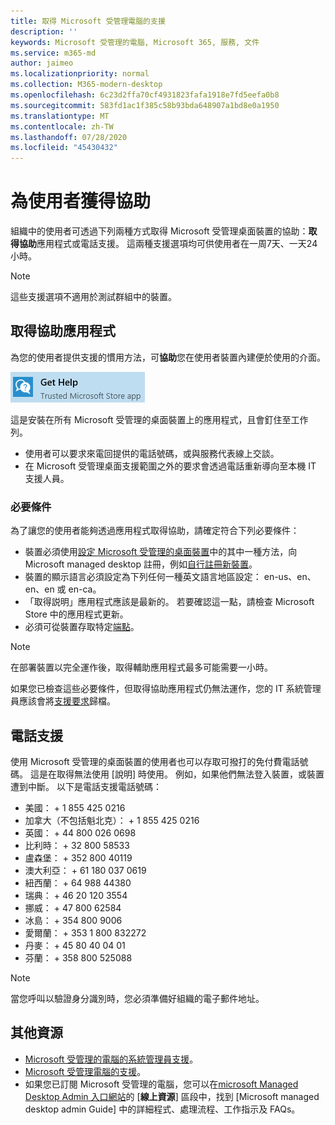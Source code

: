 ```yaml
---
title: 取得 Microsoft 受管理電腦的支援
description: ''
keywords: Microsoft 受管理的電腦, Microsoft 365, 服務, 文件
ms.service: m365-md
author: jaimeo
ms.localizationpriority: normal
ms.collection: M365-modern-desktop
ms.openlocfilehash: 6c23d2ffa70cf4931823fafa1918e7fd5eefa0b8
ms.sourcegitcommit: 583fd1ac1f385c58b93bda648907a1bd8e0a1950
ms.translationtype: MT
ms.contentlocale: zh-TW
ms.lasthandoff: 07/28/2020
ms.locfileid: "45430432"
---
```

# <a name="getting-help-for-end-users"></a>為使用者獲得協助

組織中的使用者可透過下列兩種方式取得 Microsoft 受管理桌面裝置的協助：**取得協助**應用程式或電話支援。 這兩種支援選項均可供使用者在一周7天、一天24小時。
 
>[!NOTE]
>這些支援選項不適用於測試群組中的裝置。

## <a name="get-help-app"></a>取得協助應用程式

為您的使用者提供支援的慣用方法，可**協助**您在使用者裝置內建便於使用的介面。  

![取得協助應用程式圖示](../../media/get-help.png)

這是安裝在所有 Microsoft 受管理的桌面裝置上的應用程式，且會釘住至工作列。 

- 使用者可以要求來電回提供的電話號碼，或與服務代表線上交談。
- 在 Microsoft 受管理桌面支援範圍之外的要求會透過電話重新導向至本機 IT 支援人員。

### <a name="prerequisites"></a>必要條件
為了讓您的使用者能夠透過應用程式取得協助，請確定符合下列必要條件：

- 裝置必須使用[設定 Microsoft 受管理的桌面裝置](../get-started/set-up-devices.md)中的其中一種方法，向 Microsoft managed desktop 註冊，例如[自行註冊新裝置](../get-started/register-devices-self.md)。
- 裝置的顯示語言必須設定為下列任何一種英文語言地區設定： en-us、en、en、en 或 en-ca。
- 「取得説明」應用程式應該是最新的。 若要確認這一點，請檢查 Microsoft Store 中的應用程式更新。
- 必須可從裝置存取特定[端點](../get-ready/network.md#endpoints-allowed-that-are-necessary-for-microsoft-managed-desktop)。

> [!NOTE]
> 在部署裝置以完全運作後，取得輔助應用程式最多可能需要一小時。

如果您已檢查這些必要條件，但取得協助應用程式仍無法運作，您的 IT 系統管理員應該會將[支援要求](admin-support.md)歸檔。

## <a name="phone-support"></a>電話支援

使用 Microsoft 受管理的桌面裝置的使用者也可以存取可撥打的免付費電話號碼。 這是在取得無法使用 [說明] 時使用。 例如，如果他們無法登入裝置，或裝置遭到中斷。 以下是電話支援電話號碼：

- 美國： + 1 855 425 0216
- 加拿大（不包括魁北克）： + 1 855 425 0216
- 英國： + 44 800 026 0698
- 比利時： + 32 800 58533
- 盧森堡： + 352 800 40119
- 澳大利亞： + 61 180 037 0619
- 紐西蘭： + 64 988 44380
- 瑞典： + 46 20 120 3554
- 挪威： + 47 800 62584
- 冰島： + 354 800 9006
- 愛爾蘭： + 353 1 800 832272
- 丹麥： + 45 80 40 04 01
- 芬蘭： + 358 800 525088

>[!NOTE]
>當您呼叫以驗證身分識別時，您必須準備好組織的電子郵件地址。 

## <a name="additional-resources"></a>其他資源
- [Microsoft 受管理的電腦的系統管理員支援](admin-support.md)。 
- [Microsoft 受管理電腦的支援](../service-description/support.md)。
- 如果您已訂閱 Microsoft 受管理的電腦，您可以在[microsoft Managed Desktop Admin 入口網站](https://aka.ms/mwaasportal)的 [**線上資源**] 區段中，找到 [Microsoft managed desktop admin Guide] 中的詳細程式、處理流程、工作指示及 FAQs。
